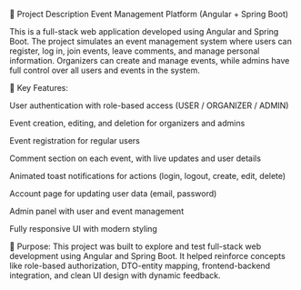 📌 Project Description
Event Management Platform (Angular + Spring Boot)

This is a full-stack web application developed using Angular and Spring Boot. The project simulates an event management system where users can register, log in, join events, leave comments, and manage personal information. Organizers can create and manage events, while admins have full control over all users and events in the system.

🔧 Key Features:

User authentication with role-based access (USER / ORGANIZER / ADMIN)

Event creation, editing, and deletion for organizers and admins

Event registration for regular users

Comment section on each event, with live updates and user details

Animated toast notifications for actions (login, logout, create, edit, delete)

Account page for updating user data (email, password)

Admin panel with user and event management

Fully responsive UI with modern styling

🎯 Purpose: This project was built to explore and test full-stack web development using Angular and Spring Boot. It helped reinforce concepts like role-based authorization, DTO-entity mapping, frontend-backend integration, and clean UI design with dynamic feedback.


